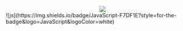 <div align="center">
    <img src="https://capsule-render.vercel.app/api?type=waving&color=FFEDC9&height=110&section=header&text=RESERVATION&fontSize=40" />
</div>
![js](https://img.shields.io/badge/JavaScript-F7DF1E?style=for-the-badge&logo=JavaScript&logoColor=white)


